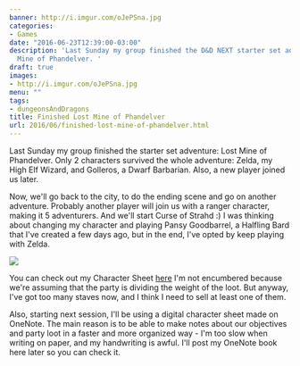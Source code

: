 ```yaml
---
banner: http://i.imgur.com/oJePSna.jpg
categories:
- Games
date: "2016-06-23T12:39:00-03:00"
description: 'Last Sunday my group finished the D&D NEXT starter set adventure: Lost
  Mine of Phandelver. '
draft: true
images:
- http://i.imgur.com/oJePSna.jpg
menu: ""
tags:
- dungeonsAndDragons
title: Finished Lost Mine of Phandelver
url: 2016/06/finished-lost-mine-of-phandelver.html
---
```


Last Sunday my group finished the starter set adventure: Lost Mine of Phandelver. 
Only 2 characters survived the whole adventure: Zelda, my High Elf Wizard, and Golleros, a Dwarf Barbarian. 
Also, a new player joined us later.

<!--more-->

Now, we'll go back to the city, to do the ending scene and go on another adventure. 
Probably another player will join us with a ranger character, making it 5 adventurers. 
And we'll start Curse of Strahd :) 
I was thinking about changing my character and playing Pansy Goodbarrel, a Halfling Bard that I've created a few days ago, 
but in the end, I've opted by keep playing with Zelda.

<img src="http://i.imgur.com/6ThXPoK.png" class="img-medium">

You can check out my Character Sheet [here](https://drive.google.com/file/d/0BzbyjB7sLmTJR1FyZkhhSFpZeDQ/view?usp=sharing)
I'm not encumbered because we're assuming that the party is dividing the weight of the loot. 
But anyway, I've got too many staves now, and I think I need to sell at least one of them.

Also, starting next session, I'll be using a digital character sheet made on OneNote. 
The main reason is to be able to make notes about our objectives and party loot in a faster and more organized way - 
I'm too slow when writing on paper, and my handwriting is awful. I'll post my OneNote book here later so you can check it.
